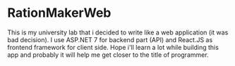# RationMakerWeb

This is my university lab that i decided to write like a web application (it was bad decision). 
I use ASP.NET 7 for backend part (API) and React.JS as frontend framework for client side. 
Hope i'll learn a lot while building this app and probably it will help me get closer to the title of programmer.
